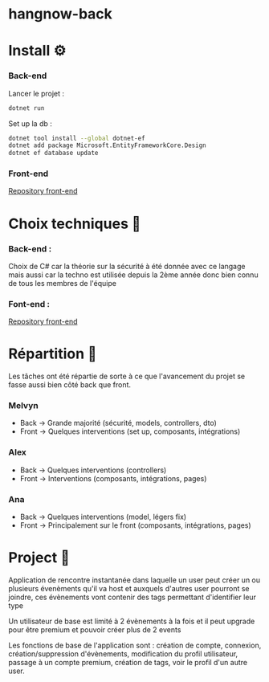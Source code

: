 # hangnow-back

# Install ⚙

### Back-end
Lancer le projet :
```bash
dotnet run
```

Set up la db :
```bash
dotnet tool install --global dotnet-ef
dotnet add package Microsoft.EntityFrameworkCore.Design
dotnet ef database update
```


### Front-end
[Repository front-end](https://github.com/HangNowApp/hangnow-front) 

# Choix techniques 🔧

### Back-end :
Choix de C# car la théorie sur la sécurité à été donnée avec ce langage mais aussi car la techno est utilisée depuis la 2ème année donc bien connu de tous les membres de l'équipe

### Font-end :
[Repository front-end](https://github.com/HangNowApp/hangnow-front) 

# Répartition 👥
Les tâches ont été répartie de sorte à ce que l'avancement du projet se fasse aussi bien côté back que front.


### Melvyn
- Back -> Grande majorité (sécurité, models, controllers, dto)
- Front -> Quelques interventions (set up, composants, intégrations)

### Alex
- Back -> Quelques interventions (controllers)
- Front -> Interventions (composants, intégrations, pages)
### Ana
- Back -> Quelques interventions (model, légers fix)
- Front -> Principalement sur le front (composants, intégrations, pages)


# Project 👋
Application de rencontre instantanée dans laquelle un user peut créer un ou plusieurs évenèments qu'il va host et auxquels d'autres user pourront se joindre, ces évènements vont contenir des tags permettant d'identifier leur type

Un utilisateur de base est limité à 2 évènements à la fois et il peut upgrade pour être premium et pouvoir créer plus de 2 events

Les fonctions de base de l'application sont : création de compte, connexion, création/suppression d'évènements, modification du profil utilisateur, passage à un compte premium, création de tags, voir le profil d'un autre user.

